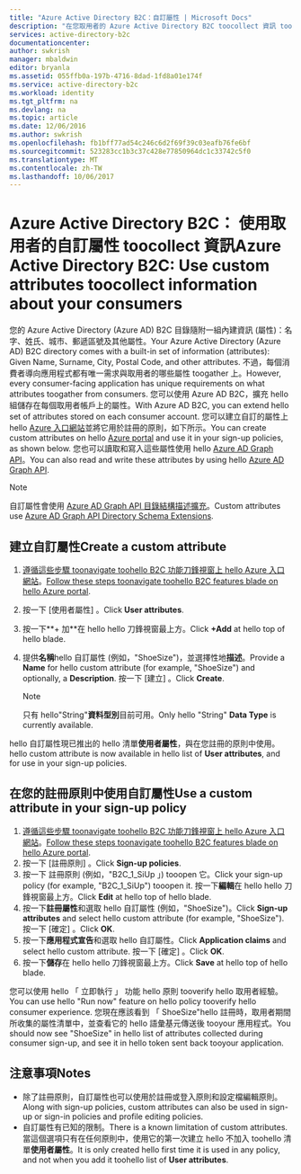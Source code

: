 ```yaml
---
title: "Azure Active Directory B2C：自訂屬性 | Microsoft Docs"
description: "在您取用者的 Azure Active Directory B2C toocollect 資訊 toouse 自訂屬性是如何"
services: active-directory-b2c
documentationcenter: 
author: swkrish
manager: mbaldwin
editor: bryanla
ms.assetid: 055ffb0a-197b-4716-8dad-1fd8a01e174f
ms.service: active-directory-b2c
ms.workload: identity
ms.tgt_pltfrm: na
ms.devlang: na
ms.topic: article
ms.date: 12/06/2016
ms.author: swkrish
ms.openlocfilehash: fb1bff77ad54c246c6d2f69f39c03eafb76fe6bf
ms.sourcegitcommit: 523283cc1b3c37c428e77850964dc1c33742c5f0
ms.translationtype: MT
ms.contentlocale: zh-TW
ms.lasthandoff: 10/06/2017
---
```

# <a name="azure-active-directory-b2c-use-custom-attributes-toocollect-information-about-your-consumers"></a><span data-ttu-id="31db4-103">Azure Active Directory B2C： 使用取用者的自訂屬性 toocollect 資訊</span><span class="sxs-lookup"><span data-stu-id="31db4-103">Azure Active Directory B2C: Use custom attributes toocollect information about your consumers</span></span>
<span data-ttu-id="31db4-104">您的 Azure Active Directory (Azure AD) B2C 目錄隨附一組內建資訊 (屬性)：名字、姓氏、城市、郵遞區號及其他屬性。</span><span class="sxs-lookup"><span data-stu-id="31db4-104">Your Azure Active Directory (Azure AD) B2C directory comes with a built-in set of information (attributes): Given Name, Surname, City, Postal Code, and other attributes.</span></span> <span data-ttu-id="31db4-105">不過，每個消費者導向應用程式都有唯一需求與取用者的哪些屬性 toogather 上。</span><span class="sxs-lookup"><span data-stu-id="31db4-105">However, every consumer-facing application has unique requirements on what attributes toogather from consumers.</span></span> <span data-ttu-id="31db4-106">您可以使用 Azure AD B2C，擴充 hello 組儲存在每個取用者帳戶上的屬性。</span><span class="sxs-lookup"><span data-stu-id="31db4-106">With Azure AD B2C, you can extend hello set of attributes stored on each consumer account.</span></span> <span data-ttu-id="31db4-107">您可以建立自訂的屬性上 hello [Azure 入口網站](https://portal.azure.com/)並將它用於註冊的原則，如下所示。</span><span class="sxs-lookup"><span data-stu-id="31db4-107">You can create custom attributes on hello [Azure portal](https://portal.azure.com/) and use it in your sign-up policies, as shown below.</span></span> <span data-ttu-id="31db4-108">您也可以讀取和寫入這些屬性使用 hello [Azure AD Graph API](active-directory-b2c-devquickstarts-graph-dotnet.md)。</span><span class="sxs-lookup"><span data-stu-id="31db4-108">You can also read and write these attributes by using hello [Azure AD Graph API](active-directory-b2c-devquickstarts-graph-dotnet.md).</span></span>

> [!NOTE]
> <span data-ttu-id="31db4-109">自訂屬性會使用 [Azure AD Graph API 目錄結構描述擴充](https://msdn.microsoft.com/library/azure/dn720459.aspx)。</span><span class="sxs-lookup"><span data-stu-id="31db4-109">Custom attributes use [Azure AD Graph API Directory Schema Extensions](https://msdn.microsoft.com/library/azure/dn720459.aspx).</span></span>
> 
> 

## <a name="create-a-custom-attribute"></a><span data-ttu-id="31db4-110">建立自訂屬性</span><span class="sxs-lookup"><span data-stu-id="31db4-110">Create a custom attribute</span></span>
1. <span data-ttu-id="31db4-111">[遵循這些步驟 toonavigate toohello B2C 功能刀鋒視窗上 hello Azure 入口網站](active-directory-b2c-app-registration.md#navigate-to-b2c-settings)。</span><span class="sxs-lookup"><span data-stu-id="31db4-111">[Follow these steps toonavigate toohello B2C features blade on hello Azure portal](active-directory-b2c-app-registration.md#navigate-to-b2c-settings).</span></span>
2. <span data-ttu-id="31db4-112">按一下 [使用者屬性] 。</span><span class="sxs-lookup"><span data-stu-id="31db4-112">Click **User attributes**.</span></span>
3. <span data-ttu-id="31db4-113">按一下**+ 加**在 hello hello 刀鋒視窗最上方。</span><span class="sxs-lookup"><span data-stu-id="31db4-113">Click **+Add** at hello top of hello blade.</span></span>
4. <span data-ttu-id="31db4-114">提供**名稱**hello 自訂屬性 (例如，"ShoeSize")，並選擇性地**描述**。</span><span class="sxs-lookup"><span data-stu-id="31db4-114">Provide a **Name** for hello custom attribute (for example, "ShoeSize") and optionally, a **Description**.</span></span> <span data-ttu-id="31db4-115">按一下 [建立] 。</span><span class="sxs-lookup"><span data-stu-id="31db4-115">Click **Create**.</span></span>
   
   > [!NOTE]
   > <span data-ttu-id="31db4-116">只有 hello"String"**資料型別**目前可用。</span><span class="sxs-lookup"><span data-stu-id="31db4-116">Only hello "String" **Data Type** is currently available.</span></span>
   > 
   > 

<span data-ttu-id="31db4-117">hello 自訂屬性現已推出的 hello 清單**使用者屬性**，與在您註冊的原則中使用。</span><span class="sxs-lookup"><span data-stu-id="31db4-117">hello custom attribute is now available in hello list of **User attributes**, and for use in your sign-up policies.</span></span>

## <a name="use-a-custom-attribute-in-your-sign-up-policy"></a><span data-ttu-id="31db4-118">在您的註冊原則中使用自訂屬性</span><span class="sxs-lookup"><span data-stu-id="31db4-118">Use a custom attribute in your sign-up policy</span></span>
1. <span data-ttu-id="31db4-119">[遵循這些步驟 toonavigate toohello B2C 功能刀鋒視窗上 hello Azure 入口網站](active-directory-b2c-app-registration.md#navigate-to-b2c-settings)。</span><span class="sxs-lookup"><span data-stu-id="31db4-119">[Follow these steps toonavigate toohello B2C features blade on hello Azure portal](active-directory-b2c-app-registration.md#navigate-to-b2c-settings).</span></span>
2. <span data-ttu-id="31db4-120">按一下 [註冊原則] 。</span><span class="sxs-lookup"><span data-stu-id="31db4-120">Click **Sign-up policies**.</span></span>
3. <span data-ttu-id="31db4-121">按一下 註冊原則 (例如，"B2C_1_SiUp 」) tooopen 它。</span><span class="sxs-lookup"><span data-stu-id="31db4-121">Click your sign-up policy (for example, "B2C_1_SiUp") tooopen it.</span></span> <span data-ttu-id="31db4-122">按一下**編輯**在 hello hello 刀鋒視窗最上方。</span><span class="sxs-lookup"><span data-stu-id="31db4-122">Click **Edit** at hello top of hello blade.</span></span>
4. <span data-ttu-id="31db4-123">按一下**註冊屬性**和選取 hello 自訂屬性 (例如，"ShoeSize")。</span><span class="sxs-lookup"><span data-stu-id="31db4-123">Click **Sign-up attributes** and select hello custom attribute (for example, "ShoeSize").</span></span> <span data-ttu-id="31db4-124">按一下 [確定] 。</span><span class="sxs-lookup"><span data-stu-id="31db4-124">Click **OK**.</span></span>
5. <span data-ttu-id="31db4-125">按一下**應用程式宣告**和選取 hello 自訂屬性。</span><span class="sxs-lookup"><span data-stu-id="31db4-125">Click **Application claims** and select hello custom attribute.</span></span> <span data-ttu-id="31db4-126">按一下 [確定] 。</span><span class="sxs-lookup"><span data-stu-id="31db4-126">Click **OK**.</span></span>
6. <span data-ttu-id="31db4-127">按一下**儲存**在 hello hello 刀鋒視窗最上方。</span><span class="sxs-lookup"><span data-stu-id="31db4-127">Click **Save** at hello top of hello blade.</span></span>

<span data-ttu-id="31db4-128">您可以使用 hello 「 立即執行 」 功能 hello 原則 tooverify hello 取用者經驗。</span><span class="sxs-lookup"><span data-stu-id="31db4-128">You can use hello "Run now" feature on hello policy tooverify hello consumer experience.</span></span> <span data-ttu-id="31db4-129">您現在應該看到 「 ShoeSize"hello 註冊時，取用者期間所收集的屬性清單中，並查看它的 hello 語彙基元傳送後 tooyour 應用程式。</span><span class="sxs-lookup"><span data-stu-id="31db4-129">You should now see "ShoeSize" in hello list of attributes collected during consumer sign-up, and see it in hello token sent back tooyour application.</span></span>

## <a name="notes"></a><span data-ttu-id="31db4-130">注意事項</span><span class="sxs-lookup"><span data-stu-id="31db4-130">Notes</span></span>
* <span data-ttu-id="31db4-131">除了註冊原則，自訂屬性也可以使用於註冊或登入原則和設定檔編輯原則。</span><span class="sxs-lookup"><span data-stu-id="31db4-131">Along with sign-up policies, custom attributes can also be used in sign-up or sign-in policies and profile editing policies.</span></span>
* <span data-ttu-id="31db4-132">自訂屬性有已知的限制。</span><span class="sxs-lookup"><span data-stu-id="31db4-132">There is a known limitation of custom attributes.</span></span> <span data-ttu-id="31db4-133">當這個選項只有在任何原則中，使用它的第一次建立 hello 不加入 toohello 清單**使用者屬性**。</span><span class="sxs-lookup"><span data-stu-id="31db4-133">It is only created hello first time it is used in any policy, and not when you add it toohello list of **User attributes**.</span></span>

